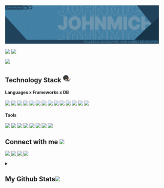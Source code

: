 
<p align="center">
 <img src="https://github.com/Johnmiicheal/Johnmiicheal/blob/main/images/RE_LNKD.png" />
</p align="center">

<p align='left'>
<img src="https://badges.strrl.dev/contributions/monthly/johnmiicheal" />
<img src="https://badges.strrl.dev/prs/monthly/johnmiicheal" />
</p>

<!-- <p align="center">
  I'm an aspiring Sofware/Network Engineer who is passionate about technology, I am a dedicated and motivated learner who's always willing to learn and work across technologies and domains 💡. I love to explore new technologies and leverage them to solve real-life problems ✨. I'm deep into Web & Mobile Development | Robotics | Artificial Intelligence | Cyber Security.
  <a align="center" href="https://github.com/zcamp-inc" target="_blank">
 <img src="https://i.imgur.com/leF0PjQ.png" alt="zcamp" />
</a>
</p>  -->
<img src="https://github-profile-trophy.vercel.app/?username=johnmiicheal&theme=tokyonight&column=2" />

<h2 align="left">Technology Stack <img src="https://github.com/johnmiicheal/johnmiicheal/blob/main/images/laptop.gif" width="30"></h2>
<h4>Languages x Frameworks x DB</h4>
<p align="left">
<img src="https://img.shields.io/badge/-JavaScript-black?style=flat-square&logo=javascript"/>
<img src ="https://img.shields.io/badge/-Typescript-black?style=flat-square&logo=typescript" />
<img src="https://img.shields.io/badge/-Python-black?style=flat-square&logo=python"/>
<img src="https://img.shields.io/badge/-Nodejs-black?style=flat-square&logo=Node.js"/>
<img src="https://img.shields.io/badge/-Nextjs-black?style=flat-square&logo=Next.js"/>
<img src="https://img.shields.io/badge/-React-black?style=flat-square&logo=react"/>
<img src="https://img.shields.io/badge/-MongoDB-black?style=flat-square&logo=mongodb"/>
<img src="https://img.shields.io/badge/-PostgreSQL-black?style=flat-square&logo=postgresql"/>
<img src="https://img.shields.io/badge/-GraphQL-black?style=flat-square&logo=graphql"/>
<img src= "https://img.shields.io/badge/-Flask-black?style=flat-square&logo=flask"/>
<img src="https://img.shields.io/badge/-Java-black?style=flat-square&logo=android"/>
<img src="https://img.shields.io/badge/-C++-black?style=flat-square&logo=cplusplus"/>
<img src="https://img.shields.io/badge/-HTML5-black?style=flat-square&logo=html5"/>
<img src="https://img.shields.io/badge/-CSS3-black?style=flat-square&logo=css3"/>

</p>
<h4>Tools</h4>
<p align="left">
 <img src="https://img.shields.io/badge/-Docker-black?style=flat-square&logo=docker"/>
 <img src="https://img.shields.io/badge/-AWS-black?style=flat-square&logo=amazonaws"/>
 <img src="https://img.shields.io/badge/-Digital Ocean-black?style=flat-square&logo=digitalocean"/>
 <img src="https://img.shields.io/badge/-Git-black?style=flat-square&logo=git"/>
 <img src="https://img.shields.io/badge/-WordPress-black?style=flat-square&logo=wordpress"/>
 <img src="https://img.shields.io/badge/-GitHub-black?style=flat-square&logo=github"/>
 <img src="https://img.shields.io/badge/-Linux-black?style=flat-square&logo=linux"/>
 <img src="https://img.shields.io/badge/-Kali-black?style=flat-square&logo=kalilinux"/>
 
 </p>

<h2 align="left">Connect with me <img src="https://media0.giphy.com/media/jqNPzdTTxQfOgOqpO4/source.gif" width="30"></h2>

<p align="left">
<a href="mailto: michealelijah301@gmail.com">
 <img src="https://img.shields.io/badge/-michealelijah301-black?style=flat-square&logo=Gmail&logoColor=c14438&link=mailto:michealelijah301@gmail.com"/>
</a>
<a href="https://www.linkedin.com/in/johnmiicheal/">
 <img src="https://img.shields.io/badge/-johnmiicheal-black?style=flat-square&logo=Linkedin&logoColor=blue&link=https://www.linkedin.com/in/johnmiicheal/"/>
</a>
 <a href="https://twitter.com/johnmiiiicheal">
 <img src="https://img.shields.io/badge/-johnmiiiicheal-black?style=flat-square&logo=twitter&logoColor=blue&link=https://twitter.com/johnmiiiicheal"/>
</a>
 <a href="https://t.me/johnmiiiicheal">
 <img src="https://img.shields.io/badge/-johnmiiiicheal-black?style=flat-square&logo=telegram&logoColor=white&link=https://t.me/johnmiiiicheal"/>
</a>
</p>

<details>
<summary>
<h2 align="left">
  My Github Stats<img src="https://media.giphy.com/media/VgCDAzcKvsR6OM0uWg/giphy.gif" width="30">
</h2>
</summary>
 
<br>

<!-- <p align = "center">
 <img  src = "https://github-readme-stats.vercel.app/api?username=johnmiicheal&show_icons=true&theme=radical&line_height=27">
  <img src = "https://github-readme-stats.vercel.app/api/top-langs/?username=johnmiicheal&hide=html,css,java,shaderlab,kotlin,hlsl&theme=radical&layout=compact&line_height=27">
</p> -->

 
<p align = "left">
 <img  src="https://github-readme-streak-stats.herokuapp.com/?user=johnmiicheal&show_icons=true&locale=en&layout=compact&theme=prussian&line_height=0&background=024F73" />
  <img src = "https://github-readme-stats.vercel.app/api?username=johnmiicheal&show_icons=true&theme=prussian&line_height=25&bg_color=024F73" />
</p> 

<p align = "center">
 <img src="https://github-readme-activity-graph.cyclic.app/graph?username=johnmiicheal&theme=react-dark&bg_color=024F73">
</p> 
</details>


